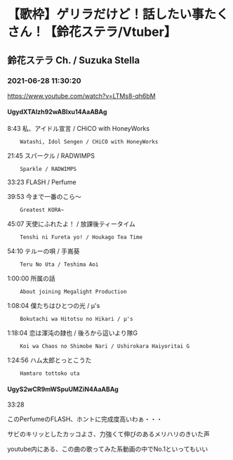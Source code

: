 # 【歌枠】ゲリラだけど！話したい事たくさん！【鈴花ステラ/Vtuber】
## 鈴花ステラ Ch. / Suzuka Stella
### 2021-06-28 11:30:20
https://www.youtube.com/watch?v=LTMs8-qh6bM
#### UgydXTAlzh92wABIxu14AaABAg
8:43	私、アイドル宣言 / CHiCO with HoneyWorks

		Watashi, Idol Sengen / CHiCO with HoneyWorks



21:45	スパークル / RADWIMPS

		Sparkle / RADWIMPS



33:23	FLASH / Perfume



39:53	今まで一番のこら～

		Greatest KORA~



45:07	天使にふれたよ！ / 放課後ティータイム

		Tenshi ni Fureta yo! / Houkago Tea Time



54:10	テルーの唄 / 手嶌葵

		Teru No Uta / Teshima Aoi



1:00:00	所属の話

		About joining Megalight Production



1:08:04	僕たちはひとつの光 / μ's

		Bokutachi wa Hitotsu no Hikari / μ's



1:18:04	恋は渾沌の隷也 / 後ろから這いより隊G

		Koi wa Chaos no Shimobe Nari / Ushirokara Haiyoritai G



1:24:56	ハム太郎とっとこうた

		Hamtaro tottoko uta

#### UgyS2wCR9mWSpuUMZiN4AaABAg
33:28

このPerfumeのFLASH、ホントに完成度高いわぁ・・・

サビのキリッとしたカッコよさ、力強くて伸びのあるメリハリのきいた声

youtube内にある、この曲の歌ってみた系動画の中でNo.1といってもいい


